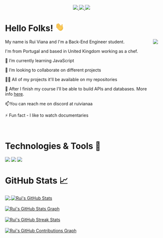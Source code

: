 <p align="center">
  <a href="https://www.linkedin.com/in/rui-viana-b01a6696/" target="_blank">
    <img src="https://img.shields.io/static/v1?label=|&message=LINKED-IN&color=cdf998&style=plastic&logo=linkedin&logo-color=white"/>
  </a>
  <a href="https://twitter.com/ruivianaa" target="_blank">
    <img src="https://img.shields.io/static/v1?label=|&message=TWITTER&color=d18014&style=plastic&logo=twitter&logo-color=white"/>
  </a>
  <a href="https://dev.to/ruivianapt" target="_blank">
      <img src="https://img.shields.io/static/v1?label=|&message=DEV-TO&color=cde928&style=plastic&logo=dev.to&logo-color=white"/>
  </a>
</p>

# Hello Folks! <img src="https://github.com/ruivianapt/ruivianapt/blob/main/wave.gif?raw=true" width="30">

 <!-- Profile views -->
 <img src="https://c.tenor.com/flflC6GFzO8AAAAd/sultan-alrefaei-programmer.gif" align="right" height="300">
 
 <p align="left">My name is Rui Viana and I'm a Back-End Engineer student.
  
  I'm from Portugal and based in United Kingdom working as a chef.
</p>

🌱 I’m currently learning JavaScript

👯 I’m looking to collaborate on different projects

👨‍💻 All of my projects it'll be available on my repositories

👀 After I finish my course I'll be able to build APIs and databases. More info <a href="https://www.codecademy.com/learn/paths/back-end-engineer-career-path">here<a>.

📫You can reach me on discord at ruivianaa

⚡ Fun fact - I like to watch documentaries

<br>

# Technologies & Tools 🔧

![](https://img.shields.io/badge/Code-HTML5-informational?style=flat&logo=html5&logoColor=white&color=brightgreen)
![](https://img.shields.io/badge/Code-CSS3-informational?style=flat&logo=css3&logoColor=white&color=brightgreen)
![](https://img.shields.io/badge/Code-JavaScript-informational?style=flat&logo=javascript&logoColor=white&color=brightgreen)
<br>

# GitHub Stats 📈

<a href="https://github.com/ruivianapt/ruivianapt">
  <img align="center" src="https://github-readme-stats.vercel.app/api/top-langs/?username=ruivianapt&hide=less&title_color=d13979&text_color=c9cacc&icon_color=2bbc8a&bg_color=1d1f21&langs_count=3" />
</a>

<a href="https://github.com/ruivianapt/ruivianapt">
  <img align="center" src="https://github-readme-stats.vercel.app/api?username=ruivianapt&count_private=true&show_icons=true&theme=radical&hide_border=true&custom_title=Rahul%20Karda%27s%20Github%20Stats" alt="Rui's GitHub Stats" />
</a>
<br><br>

<a href="https://github.com/ruivianapt/ruivianapt">
  <img align="center" src="https://github-profile-summary-cards.vercel.app/api/cards/profile-details?username=ruivianapt&theme=radical&hide_border=true)](https://github.com/ruivianapt" alt="Rui's GitHub Stats Graph"/>
</a>
<br><br>

<a href="https://github.com/ruivianapt/ruivianapt">
  <img align="center" src="https://github-readme-streak-stats.herokuapp.com/?user=ruivianapt&theme=dark" alt="Rui's GitHub Streak Stats"/>
</a>
<br><br>

<a href="https://github.com/ruivianapt/ruivianapt">
  <img align="center" src="https://activity-graph.herokuapp.com/graph?username=ruivianapt&theme=react-dark&hide_border=true&custom_title=Contribution%20Graph" alt="Rui's GitHub Contributions Graph"/>
</a>
<br><br>

